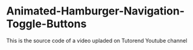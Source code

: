 # Animated-Hamburger-Navigation-Toggle-Buttons
This is the source code of a video upladed on Tutorend Youtube channel
